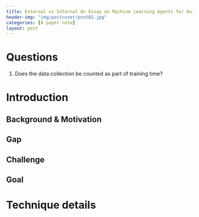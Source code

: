 ```yaml
---
title: External vs Internal An Essay on Machine Learning Agents for Autonomous Database Management Systems
header-img: "img/postcover/post02.jpg"
categories: [A paper note]
layout: post
---
```


# Questions

1. Does the data collection be counted as part of training time?

# Introduction

## Background & Motivation

## Gap

## Challenge



## Goal

# Technique details